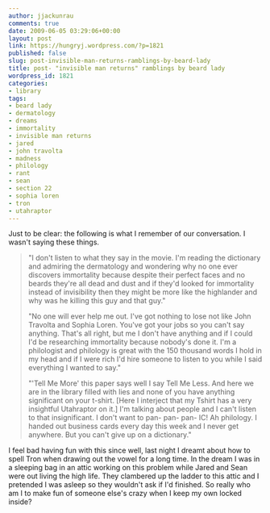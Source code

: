 ```yaml
---
author: jjackunrau
comments: true
date: 2009-06-05 03:29:06+00:00
layout: post
link: https://hungryj.wordpress.com/?p=1821
published: false
slug: post-invisible-man-returns-ramblings-by-beard-lady
title: post- "invisible man returns" ramblings by beard lady
wordpress_id: 1821
categories:
- library
tags:
- beard lady
- dermatology
- dreams
- immortality
- invisible man returns
- jared
- john travolta
- madness
- philology
- rant
- sean
- section 22
- sophia loren
- tron
- utahraptor
---
```


Just to be clear: the following is what I remember of our conversation. I wasn't saying these things. 

<blockquote>"I don't listen to what they say in the movie. I'm reading the dictionary and admiring the dermatology and wondering why no one ever discovers immortality because despite their perfect faces and no beards they're all dead and dust and if they'd looked for immortality instead of invisibility then they might be more like the highlander and why was he killing this guy and that guy."

"No one will ever help me out. I've got nothing to lose not like John Travolta and Sophia Loren. You've got your jobs so you can't say anything. That's all right, but me I don't have anything and if I could I'd be researching immortality because nobody's done it. I'm a philologist and philology is great with the 150 thousand words I hold in my head and if I were rich I'd hire someone to listen to you while I said everything I wanted to say."

"'Tell Me More' this paper says well I say Tell Me Less. And here we are in the library filled with lies and none of you have anything significant on your t-shirt. [Here I interject that my Tshirt has a very insightful Utahraptor on it.] I'm talking about people and I can't listen to that insignificant. I don't want to pan- pan- pan- IC! Ah philology. I handed out business cards every day this week and I never get anywhere. But you can't give up on a dictionary."</blockquote>

I feel bad having fun with this since well, last night I dreamt about how to spell Tron when drawing out the vowel for a long time. In the dream I was in a sleeping bag in an attic working on this problem while Jared and Sean were out living the high life. They clambered up the ladder to this attic and I pretended I was asleep so they wouldn't ask if I'd finished. So really who am I to make fun of someone else's crazy when I keep my own locked inside?
